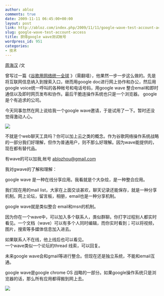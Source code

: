 ```yaml
---
author: abloz
comments: true
date: 2009-11-11 06:45:00+00:00
layout: post
link: http://abloz.com/index.php/2009/11/11/google-wave-test-account-access/
slug: google-wave-test-account-access
title: 获得google wave测试帐号
wordpress_id: 951
categories:
- 技术
---
```


[周海汉](http://blog.csdn.net/ablo_zhou) /文

 

曾写过一篇《[谷歌用网络统一全球](http://ablozhou.spaces.live.com/blog/cns%21476CF61110E06082%211154.entry?&_c02_owner=1?) 》（需翻墙），他果然一步一步这么做的。先是将互联网信息纳入到搜索入口，继而用google doc进行网上协作和办公，然后用google  voice统一呼叫的各种帐号和电话号码，用google wave  整合email和即时通信以及即时网页发布和协作。最后干脆连操作系统也只是一个浏览器。 google是个有追求的公司。

 

今天同事忽然在网上说给我一个google wave邀请，于是试用了一下。暂时还没觉得激动人心。

  

![](http://p.blog.csdn.net/images/p_blog_csdn_net/ablo_zhou/EntryImages/20091111/Screenshot-zhou%20%282%29%20-%20Google%20Wave%20-%20Mozilla%20Firefox.png)

 

不就是个web聊天工具吗？你可以加上云之类的概念。作为谷歌网络操作系统战略的一部分我们好理解，但作为普通用户，则不那么好理解。因为wave能提供的，现在都有替代品。  
  
有wave的可以加我,帐号 ablozhou@gmail.com

 

我对gwave的了解和理解：

google wave 是一种在线分享应用。我看就是个大杂烩，是一种整合应用。  
  
我们现在用的mail list，大家在上面交谈甚欢，聊天记录还能保存，就是一种分享机制。网上论坛，留言板，相册，email也是一种分享机制。  
  
google wave就是类似整合 email和msn的机制。  
  
因为你在一个wave中，可以加入多个联系人，类似群聊。你打字过程别人都实时看见。一个文档（wave）可以有多个人同时编辑，而你实时看到；可以将视频，图片，搜索等多媒体信息加入进去。  
  
如果联系人不在线，他上线后也可以看见。  
一个wave类似一个论坛的thread 线索，可以回复。  
  
未来google wave会和gmail等进行整合。但现在还是独立系统，不能和email互通。  
  
google wave是google chrome OS 战略的一部分。如果google操作系统只是浏览器的话，那么所有应用都得搬到网上去。

  
  


![](http://img.zemanta.com/pixy.gif?x-id=03efa610-cbdd-86e8-954b-3f3c8a62efc8)
